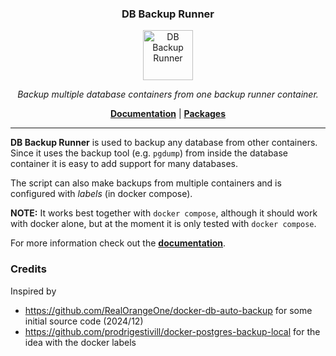 <h3 align="center"><b>DB Backup Runner</b></h3>
<p align="center">
  <a href="https://burgdev.github.io/db-backup-runner"><img src="https://burgdev.github.io/db-backup-runner/assets/favicon.png" alt="DB Backup Runner" width="80" /></a>
</p>
<p align="center">
    <em>Backup multiple database containers from one backup runner container.</em>
</p>
<p align="center">
    <b><a href="https://burgdev.github.io/db-backup-runner/">Documentation</a></b> | <b><a href="https://ghcr.io/burgdev/db-backup-runner">Packages</a></b>
</p>

---

**DB Backup Runner** is used to backup any database from other containers.
Since it uses the backup tool (e.g. `pgdump`) from inside the database container it is
easy to add support for many databases.

The script can also make backups from multiple containers and is configured with _labels_ (in docker compose).

**NOTE:** It works best together with `docker compose`, although it should work with docker alone,
          but at the moment it is only tested with `docker compose`.

For more information check out the [**documentation**](https://burgdev.github.io/db-backup-runner/).


### Credits

Inspired by

- <https://github.com/RealOrangeOne/docker-db-auto-backup> for some initial source code (2024/12)
- <https://github.com/prodrigestivill/docker-postgres-backup-local> for the idea with the docker labels
